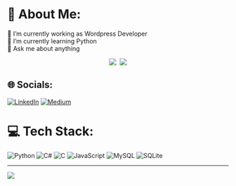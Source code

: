 # 💫 About Me:
🔭 I’m currently working as Wordpress Developer<br>🌱 I’m currently learning Python<br>💬 Ask me about anything<br>



<p align="center">
  <a href=""><img src="https://github-readme-stats.vercel.app/api/top-langs/?buketozceylan=ImKunYoung&layout=compact&langs_count=10"/></a>&nbsp
  <a href=""><img src="https://github-readme-stats.vercel.app/api?buketozceylan=ImKunYoung&count_private=true&show_icons=true"/></a>
</p>



## 🌐 Socials:
[![LinkedIn](https://img.shields.io/badge/LinkedIn-%230077B5.svg?logo=linkedin&logoColor=white)](https://linkedin.com/in/buketozceylan) [![Medium](https://img.shields.io/badge/Medium-12100E?logo=medium&logoColor=white)](https://medium.com/@@bktozceylan) 

# 💻 Tech Stack:
![Python](https://img.shields.io/badge/python-3670A0?style=for-the-badge&logo=python&logoColor=ffdd54) ![C#](https://img.shields.io/badge/c%23-%23239120.svg?style=for-the-badge&logo=csharp&logoColor=white) ![C](https://img.shields.io/badge/c-%2300599C.svg?style=for-the-badge&logo=c&logoColor=white) ![JavaScript](https://img.shields.io/badge/javascript-%23323330.svg?style=for-the-badge&logo=javascript&logoColor=%23F7DF1E)  ![MySQL](https://img.shields.io/badge/mysql-4479A1.svg?style=for-the-badge&logo=mysql&logoColor=white) ![SQLite](https://img.shields.io/badge/sqlite-%2307405e.svg?style=for-the-badge&logo=sqlite&logoColor=white) 


---
[![](https://visitcount.itsvg.in/api?id=buketozceylan&icon=2&color=10)](https://visitcount.itsvg.in)
